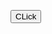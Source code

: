 <!DOCTYPE html>
<html>
<head>
<link rel="stylesheet" href="https://cdnjs.cloudflare.com/ajax/libs/font-awesome/4.7.0/css/font-awesome.min.css">
<link rel="stylesheet" href="https://maxcdn.bootstrapcdn.com/bootstrap/3.3.7/css/bootstrap.min.css">
<script src="https://ajax.googleapis.com/ajax/libs/jquery/3.3.1/jquery.min.js"></script>
<script src="https://maxcdn.bootstrapcdn.com/bootstrap/3.3.7/js/bootstrap.min.js"></script>
<script>
function convertToUTC(timeStamp) {
  var year = timeStamp.substring(0, 4);
  var month = timeStamp.substring(5, 7);
  var day = timeStamp.substring(8, 10);
  var hrs = timeStamp.substring(11, timeStamp.indexOf(":"));
  var mins = timeStamp.substring(14, 16);
  var secs = timeStamp.substring(17);

  var t = new Date(year, month - 1, day, hrs, mins, secs);
  year = t.getUTCFullYear();
  month = checkTime(t.getUTCMonth() + 1);
  day = checkTime(t.getUTCDate());
  hrs = checkTime(t.getUTCHours());
  mins = checkTime(t.getUTCMinutes());
  secs = checkTime(t.getUTCSeconds());

  return year + "-" + month + "-" + day + " " + hrs + ":" + mins + ":" + secs;
}
function sth(localTimeRange) {
  utcTime = convertToUTC(localTimeRange.substr(0,10)+ " 00:00:00") + " - " + convertToUTC(localTimeRange.substr(13,10)+ " 23:59:59")
  document.getElementById("test").innerHTML = utcTime;
}

function checkTime(i) {
    if (i < 10) {i = "0" + i};  // add zero in front of numbers < 10
    return i;
}
</script>
</head
>
<body>
  <div>
    <div>
        <button type="button" onclick="sth('2018-11-11 - 2018-11-11')">CLick</button>
        <p id="test"></p>
    </div>
  </div>

</body> 
</html>

